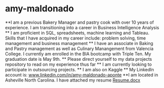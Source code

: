 # amy-maldonado
**I am a previous Bakery Manager and pastry cook with over 10 years of experience. I am transitioning into a career in Business Intelligence Analysis
** I am proficient in SQL, spreadsheets, machine learning and Tableau. Skills that I have acquired in my career include: problem solving, time management and business management
** I have an associate in Baking and Pastry management as well as Culinary Manangement from Valencia College. I currently am enrolled in the BIA bootcamp with Triple Ten. My graduation date is May 9th.
** Please direct yourself to my data projects repository to read on my experience thus far
** I am currently looking to participate in outsourcing projects.
** I am also on Kaggle 
** My LinkedIn account is: www.linkedin.com/in/amy-maldonado-aponte
**I am located in Asheville North Carolina.
I have attached my resume
[Resume.docx](https://github.com/amely314/amy-maldonado/files/14911607/Resume.docx)
